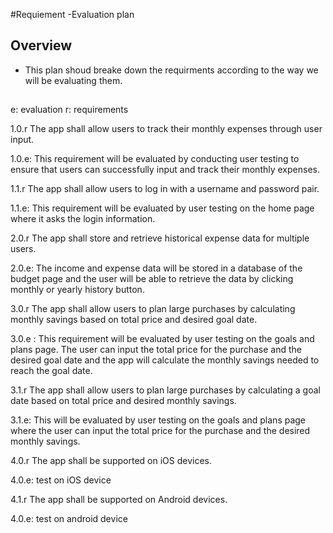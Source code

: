 #Requiement -Evaluation plan
## Overview
- This plan shoud breake down the requirments according to the way we will be evaluating them.

##
e: evaluation r: requirements

1.0.r The app shall allow users to track their monthly expenses through user input.

1.0.e: This requirement will be evaluated by conducting user testing to ensure that users can successfully input and track their monthly expenses.

1.1.r The app shall allow users to log in with a username and password pair.

1.1.e: This requirement will be evaluated by user testing on the home page where it asks the login information.

2.0.r The app shall store and retrieve historical expense data for multiple users.

2.0.e: The income and expense data will be stored in a database of the budget page and the user will be able to retrieve the data by clicking monthly or yearly history button.

3.0.r The app shall allow users to plan large purchases by calculating monthly savings based on total price and desired goal date.

3.0.e : This requirement will be evaluated by user testing on the goals and plans page. The user can input the total price for the purchase and the desired goal date and the app will calculate the monthly savings needed to reach the goal date.

3.1.r The app shall allow users to plan large purchases by calculating a goal date based on total price and desired monthly savings.

3.1.e: This will be evaluated by user testing on the goals and plans page where the user can input the total price for the purchase and the desired monthly savings.

4.0.r The app shall be supported on iOS devices.

4.0.e: test on iOS device

4.1.r The app shall be supported on Android devices.

4.0.e: test on android device
